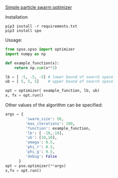 [Simple particle swarm optimizer](https://en.wikipedia.org/wiki/Particle_swarm_optimization)


Installation 

```
pip3 install -r requirements.txt
pip3 install spo 
```


Ussage: 

```python
from spso.spso import optimizer
import numpy as np 

def example_function(x): 
    return np.sum(x**2)

lb = [ -5, -5, -5] # lower bound of search space 
ub = [ 5, 5, 5]    # upper bound of search space

opt = optimizer( example_function, lb, ub)
x, fx = opt.run()
```

Other values of the algorithm can be specified: 

```python
args = {
         'swarm_size': 50,
         'max_iterations': 100,
         'function': example_function,
         'lb': [ -10,-10],  
         'ub': [10,10],     
         'omega': 0.5,
         'phi_r': 0.5,
         'phi_g': 0.5,
         'debug': False   
      }
opt = pso.optimizer(**args)
x,fx = opt.run()
```


